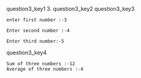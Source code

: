 question3_key1
3. question3_key2
question3_key3


```
enter first number :-3

Enter second number :-4

Enter third number:-5    
```
question3_key4


```
Sum of three numbers :-12
Average of three numbers :-4
```
